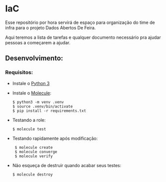 # IaC

Esse repositório por hora servirá de espaço para organização do time de infra para o projeto Dados Abertos De Feira.

Aqui teremos a lista de tarefas e qualquer documento necessário pra ajudar pessoas a começarem a ajudar.

## Desenvolvimento:

### Requisitos:

 - Instale o [Python 3](https://www.python.org/downloads/)
 - Instale o [Molecule](https://molecule.readthedocs.io/en/latest/installation.html):

    ```
    $ python3 -m venv .venv
    $ source .venv/bin/activate
    $ pip install -r requirements.txt
    ```

 - Testando a role:

    ```
    $ molecule test
    ```

 - Testando rapidamente após modificação:

   ```
    $ molecule create
    $ molecule converge
    $ molecule verify
   ```

 - Não esqueça de destruir quando acabar seus testes:

    ```
    $ molecule destroy
    ```
